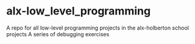 # alx-low_level_programming
A repo for all low-level programming projects in the alx-holberton school projects
A series of debugging exercises
